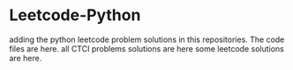 # Leetcode-Python
adding the python leetcode problem solutions in this repositories. 
The code files are here.
all CTCI problems solutions are here
some leetcode solutions are here.

































































































































































































































































































































































































































































































































































































































































































































































































































































































































































































































































































































































































































































